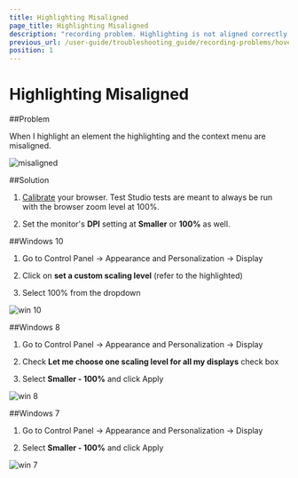 ```yaml
---
title: Highlighting Misaligned
page_title: Highlighting Misaligned
description: "recording problem. Highlighting is not aligned correctly. Highlight element problem. Highlight element is misaligned."
previous_url: /user-guide/troubleshooting_guide/recording-problems/hover-over-highlighting-is-misaligned.aspx
position: 1
---
```

# Highlighting Misaligned

##Problem

When I highlight an element the highlighting and the context menu are misaligned.

![misaligned][1]

##Solution

1. <a href="/features/project-settings/browsers" target="_blank">Calibrate</a> your browser. Test Studio tests are meant to always be run with the browser zoom level at 100%.

2. Set the monitor's **DPI** setting at **Smaller** or **100%** as well.

##Windows 10

1. Go to Control Panel -> Appearance and Personalization -> Display

2. Click on **set a custom scaling level** (refer to the highlighted)

3. Select 100% from the dropdown  

![win 10][4]

##Windows 8

1. Go to Control Panel -> Appearance and Personalization -> Display

2. Check **Let me choose one scaling level for all my displays** check box

3. Select **Smaller - 100%** and click Apply

![win 8][2]


##Windows 7

1. Go to Control Panel -> Appearance and Personalization -> Display

2. Select **Smaller - 100%** and click Apply

![win 7][3]



[1]: /img/troubleshooting-guide/recording-problems-tg/highlighting-misaligned/fig1.png
[2]: /img/troubleshooting-guide/recording-problems-tg/highlighting-misaligned/fig2.png
[3]: /img/troubleshooting-guide/recording-problems-tg/highlighting-misaligned/fig3.png
[4]: /img/troubleshooting-guide/recording-problems-tg/highlighting-misaligned/fig4.png

